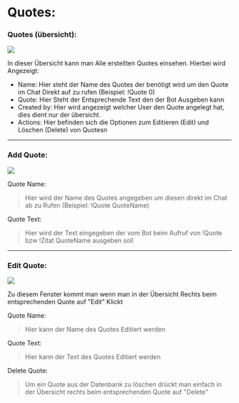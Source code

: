 # Quotes:

### Quotes (übersicht):
<img src="http://i.imgur.com/5dgEvLN.png"/>

In dieser Übersicht kann man Alle erstellten Quotes einsehen.
Hierbei wird Angezeigt:

- Name:		Hier steht der Name des Quotes der benötigt wird um den Quote im Chat Direkt auf zu rufen (Beispiel: !Quote 0)
- Quote:		Hier Steht der Entsprechende Text den der Bot Ausgeben kann
- Created by:	Hier wird angezeigt welcher User den Quote angelegt hat, dies dient nur der übersicht.
- Actions:	Hier befinden sich die Optionen zum Editieren (Edit) und Löschen (Delete) von Quotesn

<hr>

### Add Quote:
<img src="http://i.imgur.com/LUodtrF.png"/>

Quote Name:
> Hier wird der Name des Quotes angegeben um diesen direkt im Chat ab zu Rufen (Beispiel: !Quote QuoteName)

Quote Text:
> Hier wird der Text eingegeben der vom Bot beim Aufruf von !Quote bzw !Zitat QuoteName ausgeben soll

<hr>

### Edit Quote:
<img src="http://i.imgur.com/024GfsL.png"/>

Zu diesem Fenster kommt man wenn man in der Übersicht Rechts beim entsprechenden Quote auf "Edit" Klickt

Quote Name:
> Hier kann der Name des Quotes Editiert werden

Quote Text:
> Hier kann der Text des Quotes Editiert werden

Delete Quote:

> Um ein Quote aus der Datenbank zu löschen drückt man einfach in der Übersicht rechts beim entsprechenden Quote auf "Delete"
